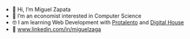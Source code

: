 - 👋 Hi, I’m Miguel Zapata
- 👀 I’m an economist interested in Computer Science 
- 🤓 I am learning Web Development with [Protalento](https://protalento.org/) and [Digital House](https://www.digitalhouse.com/)
- 👔 www.linkedin.com/in/miguelzaga
